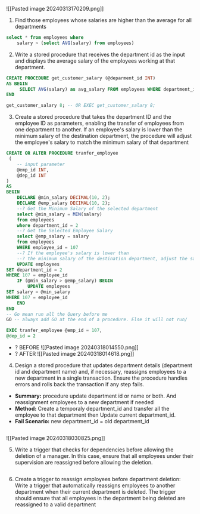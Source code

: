 ![[Pasted image 20240313170209.png]]

1. Find those employees whose salaries are higher than the average for all departments
```sql
select * from employees where 
    salary > (select AVG(salary) from employees)
```


2. Write a stored procedure that receives the department id as the input and displays the average salary of the employees working at that department.
```sql
CREATE PROCEDURE get_customer_salary (@deparment_id INT)
AS BEGIN
	 SELECT AVG(salary) as avg_salary FROM employees WHERE department_id = @deparment_id;
END

get_customer_salary 8; -- OR EXEC get_customer_salary 8;
```

   
3. Create a stored procedure that takes the department ID and the employee ID as parameters, enabling the transfer of employees from one department to another. If an employee's salary is lower than the minimum salary of the destination department, the procedure will adjust the employee's salary to match the minimum salary of that department
```sql
CREATE OR ALTER PROCEDURE tranfer_employee
 (
	-- input parameter
	@emp_id INT,
	@dep_id INT
)
AS
BEGIN
    DECLARE @min_salary DECIMAL(10, 2);
    DECLARE @emp_salary DECIMAL(10, 2);
    --? Get the Minimum Salary of the selected department
    select @min_salary = MIN(salary)
    from employees
    where department_id = 2
    --? Get the Selected Employee Salary 
    select @emp_salary = salary
    from employees
    WHERE employee_id = 107
    --? If the employee's salary is lower than 
    --? the minimum salary of the destination department, adjust the salary
    UPDATE employees
SET department_id = 2
WHERE 107 = employee_id
    IF (@min_salary > @emp_salary) BEGIN
        UPDATE employees
SET salary = @min_salary
WHERE 107 = employee_id
    END
END 
-- Go mean run all the Query before me
GO -- always add GO at the end of a procedure. Else it will not run/ 

EXEC tranfer_employee @emp_id = 107,
@dep_id = 2
```
+ ? BEFORE
![[Pasted image 20240318014550.png]]
+ ? AFTER
![[Pasted image 20240318014618.png]]


4. Design a stored procedure that updates department details (department id and department name) and, if necessary, reassigns employees to a new department in a single transaction. Ensure the procedure handles errors and rolls back the transaction if any step fails.
   
+ **Summary:** procedure update department id or name or both. And reassignment employees to a new department if needed
+ **Method:** 
	Create a temporaly department_id and transfer all the employee to that department then Update current department_id.
+ **Fail Scenario:** new department_id = old department_id
```sql

```
![[Pasted image 20240318030825.png]]

5. Write a trigger that checks for dependencies before allowing the deletion of a manager. In this case, ensure that all employees under their supervision are reassigned before allowing the deletion.
```sql

```


6. Create a trigger to reassign employees before department deletion: Write a trigger that automatically reassigns employees to another department when their current department is deleted. The trigger should ensure that all employees in the department being deleted are reassigned to a valid department
```sql

```

